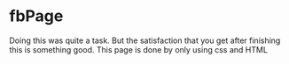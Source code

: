 # fbPage
Doing this was quite a task. But the satisfaction that you get after finishing this is something good. This page is done by only using css and HTML
